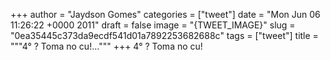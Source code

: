 
+++
author = "Jaydson Gomes"
categories = ["tweet"]
date = "Mon Jun 06 11:26:22 +0000 2011"
draft = false
image = "{TWEET_IMAGE}"
slug = "0ea35445c373da9ecdf541d01a7892253682688c"
tags = ["tweet"]
title = """4° ?  Toma no cu!..."""
+++
4° ?  Toma no cu!
